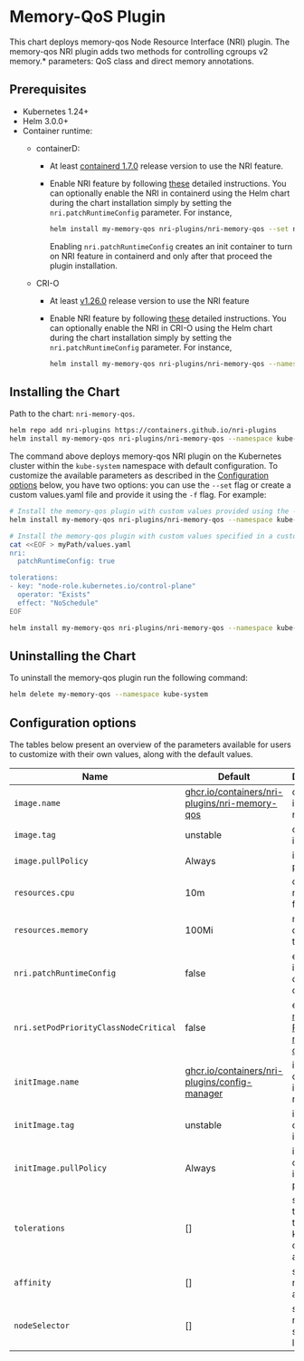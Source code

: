 # Memory-QoS Plugin

This chart deploys memory-qos Node Resource Interface (NRI) plugin. The
memory-qos NRI plugin adds two methods for controlling cgroups v2 memory.*
parameters: QoS class and direct memory annotations.

## Prerequisites

- Kubernetes 1.24+
- Helm 3.0.0+
- Container runtime:
  - containerD:
    - At least [containerd 1.7.0](https://github.com/containerd/containerd/releases/tag/v1.7.0)
      release version to use the NRI feature.

    - Enable NRI feature by following
      [these](https://github.com/containerd/containerd/blob/main/docs/NRI.md#enabling-nri-support-in-containerd)
      detailed instructions. You can optionally enable the NRI in containerd
      using the Helm chart during the chart installation simply by setting the
      `nri.patchRuntimeConfig` parameter. For instance,

      ```sh
      helm install my-memory-qos nri-plugins/nri-memory-qos --set nri.patchRuntimeConfig=true --namespace kube-system
      ```

      Enabling `nri.patchRuntimeConfig` creates an init container to turn on
      NRI feature in containerd and only after that proceed the plugin
      installation.

  - CRI-O
    - At least [v1.26.0](https://github.com/cri-o/cri-o/releases/tag/v1.26.0)
      release version to use the NRI feature
    - Enable NRI feature by following
      [these](https://github.com/cri-o/cri-o/blob/main/docs/crio.conf.5.md#crionri-table)
      detailed instructions.  You can optionally enable the NRI in CRI-O using
      the Helm chart during the chart installation simply by setting the
      `nri.patchRuntimeConfig` parameter. For instance,

      ```sh
      helm install my-memory-qos nri-plugins/nri-memory-qos --namespace kube-system --set nri.patchRuntimeConfig=true
      ```

## Installing the Chart

Path to the chart: `nri-memory-qos`.

```sh
helm repo add nri-plugins https://containers.github.io/nri-plugins
helm install my-memory-qos nri-plugins/nri-memory-qos --namespace kube-system
```

The command above deploys memory-qos NRI plugin on the Kubernetes cluster
within the `kube-system` namespace with default configuration. To customize the
available parameters as described in the [Configuration options](#configuration-options)
below, you have two options: you can use the `--set` flag or create a custom
values.yaml file and provide it using the `-f` flag. For example:

```sh
# Install the memory-qos plugin with custom values provided using the --set option
helm install my-memory-qos nri-plugins/nri-memory-qos --namespace kube-system --set nri.patchRuntimeConfig=true
```

```sh
# Install the memory-qos plugin with custom values specified in a custom values.yaml file
cat <<EOF > myPath/values.yaml
nri:
  patchRuntimeConfig: true

tolerations:
- key: "node-role.kubernetes.io/control-plane"
  operator: "Exists"
  effect: "NoSchedule"
EOF

helm install my-memory-qos nri-plugins/nri-memory-qos --namespace kube-system -f myPath/values.yaml
```

## Uninstalling the Chart

To uninstall the memory-qos plugin run the following command:

```sh
helm delete my-memory-qos --namespace kube-system
```

## Configuration options

The tables below present an overview of the parameters available for users to
customize with their own values, along with the default values.

| Name                     | Default                                                                                                                       | Description                                          |
| ------------------------ | ----------------------------------------------------------------------------------------------------------------------------- | ---------------------------------------------------- |
| `image.name`             | [ghcr.io/containers/nri-plugins/nri-memory-qos](https://ghcr.io/containers/nri-plugins/nri-memory-qos)                        | container image name                                 |
| `image.tag`              | unstable                                                                                                                      | container image tag                                  |
| `image.pullPolicy`       | Always                                                                                                                        | image pull policy                                    |
| `resources.cpu`          | 10m                                                                                                                           | cpu resources for the Pod                            |
| `resources.memory`       | 100Mi                                                                                                                         | memory qouta for the Pod                         |
| `nri.patchRuntimeConfig` | false                                                                                                                         | enable NRI in containerd or CRI-O                    |
| `nri.setPodPriorityClassNodeCritical` | false                                                                                                                         | enable [marking Pod as node critical](https://kubernetes.io/docs/tasks/administer-cluster/guaranteed-scheduling-critical-addon-pods/#marking-pod-as-critical)                       |
| `initImage.name`         | [ghcr.io/containers/nri-plugins/config-manager](https://ghcr.io/containers/nri-plugins/config-manager)                        | init container image name                            |
| `initImage.tag`          | unstable                                                                                                                      | init container image tag                             |
| `initImage.pullPolicy`   | Always                                                                                                                        | init container image pull policy                     |
| `tolerations`            | []                                                                                                                            | specify taint toleration key, operator and effect    |
| `affinity`               | []                                                                                                                            | specify node affinity                                |
| `nodeSelector`           | []                                                                                                                            | specify node selector labels                         |
